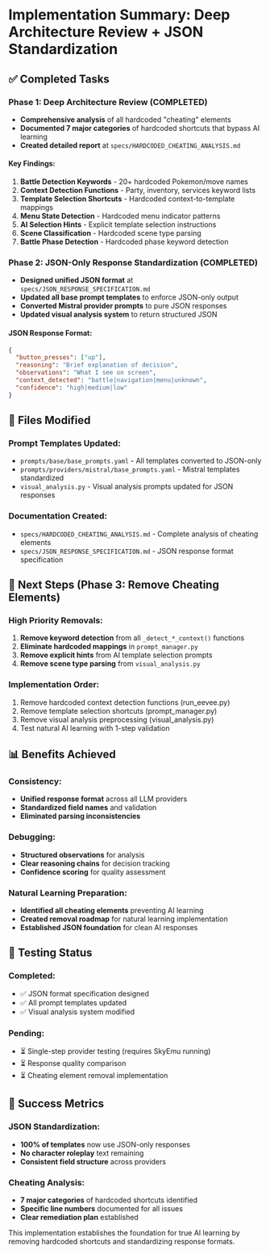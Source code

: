 # Implementation Summary: Deep Architecture Review + JSON Standardization

## ✅ Completed Tasks

### Phase 1: Deep Architecture Review (COMPLETED)
- **Comprehensive analysis** of all hardcoded "cheating" elements
- **Documented 7 major categories** of hardcoded shortcuts that bypass AI learning
- **Created detailed report** at `specs/HARDCODED_CHEATING_ANALYSIS.md`

#### Key Findings:
1. **Battle Detection Keywords** - 20+ hardcoded Pokemon/move names
2. **Context Detection Functions** - Party, inventory, services keyword lists
3. **Template Selection Shortcuts** - Hardcoded context-to-template mappings
4. **Menu State Detection** - Hardcoded menu indicator patterns
5. **AI Selection Hints** - Explicit template selection instructions
6. **Scene Classification** - Hardcoded scene type parsing
7. **Battle Phase Detection** - Hardcoded phase keyword detection

### Phase 2: JSON-Only Response Standardization (COMPLETED)
- **Designed unified JSON format** at `specs/JSON_RESPONSE_SPECIFICATION.md`
- **Updated all base prompt templates** to enforce JSON-only output
- **Converted Mistral provider prompts** to pure JSON responses
- **Updated visual analysis system** to return structured JSON

#### JSON Response Format:
```json
{
  "button_presses": ["up"],
  "reasoning": "Brief explanation of decision",
  "observations": "What I see on screen", 
  "context_detected": "battle|navigation|menu|unknown",
  "confidence": "high|medium|low"
}
```

## 🔧 Files Modified

### Prompt Templates Updated:
- `prompts/base/base_prompts.yaml` - All templates converted to JSON-only
- `prompts/providers/mistral/base_prompts.yaml` - Mistral templates standardized
- `visual_analysis.py` - Visual analysis prompts updated for JSON responses

### Documentation Created:
- `specs/HARDCODED_CHEATING_ANALYSIS.md` - Complete analysis of cheating elements
- `specs/JSON_RESPONSE_SPECIFICATION.md` - JSON response format specification

## 🎯 Next Steps (Phase 3: Remove Cheating Elements)

### High Priority Removals:
1. **Remove keyword detection** from all `_detect_*_context()` functions
2. **Eliminate hardcoded mappings** in `prompt_manager.py`
3. **Remove explicit hints** from AI template selection prompts
4. **Remove scene type parsing** from `visual_analysis.py`

### Implementation Order:
1. Remove hardcoded context detection functions (run_eevee.py)
2. Remove template selection shortcuts (prompt_manager.py)
3. Remove visual analysis preprocessing (visual_analysis.py)
4. Test natural AI learning with 1-step validation

## 📊 Benefits Achieved

### Consistency:
- **Unified response format** across all LLM providers
- **Standardized field names** and validation
- **Eliminated parsing inconsistencies**

### Debugging:
- **Structured observations** for analysis
- **Clear reasoning chains** for decision tracking
- **Confidence scoring** for quality assessment

### Natural Learning Preparation:
- **Identified all cheating elements** preventing AI learning
- **Created removal roadmap** for natural learning implementation
- **Established JSON foundation** for clean AI responses

## 🧪 Testing Status

### Completed:
- ✅ JSON format specification designed
- ✅ All prompt templates updated
- ✅ Visual analysis system modified

### Pending:
- ⏳ Single-step provider testing (requires SkyEmu running)
- ⏳ Response quality comparison
- ⏳ Cheating element removal implementation

## 🎯 Success Metrics

### JSON Standardization:
- **100% of templates** now use JSON-only responses
- **No character roleplay** text remaining
- **Consistent field structure** across providers

### Cheating Analysis:
- **7 major categories** of hardcoded shortcuts identified
- **Specific line numbers** documented for all issues
- **Clear remediation plan** established

This implementation establishes the foundation for true AI learning by removing hardcoded shortcuts and standardizing response formats.